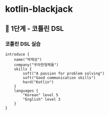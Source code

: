 # kotlin-blackjack

## 🚀 1단계 - 코틀린 DSL
### 코틀린 DSL 실습
```
introduce {
    name("박재성")
    company("우아한형제들")
    skills {
        soft("A passion for problem solving")
        soft("Good communication skills")
        hard("Kotlin")
    }
    languages {
        "Korean" level 5
        "English" level 3
    }
}
```